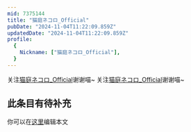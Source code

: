 ```yaml
---
mid: 7375144
title: "猫庭ネコロ_Official"
pubDate: "2024-11-04T11:22:09.859Z"
updatedDate: "2024-11-04T11:22:09.859Z"
profile:
  {
    Nickname: ["猫庭ネコロ_Official"],
  }
---
```


关注[猫庭ネコロ_Official](https://space.bilibili.com/7375144)谢谢喵~ 关注[猫庭ネコロ_Official](https://space.bilibili.com/7375144)谢谢喵~

## 此条目有待补充
你可以在[这里](https://github.com/Yuhanawa/VTuber.ICU-Content/edit/master/v/猫庭ネコロ_Official/index.md)编辑本文
